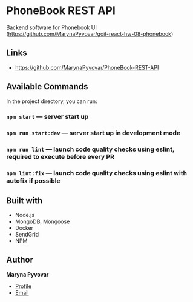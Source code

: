 # PhoneBook REST API
Backend software for Phonebook UI (https://github.com/MarynaPyvovar/goit-react-hw-08-phonebook)

## Links
- https://github.com/MarynaPyvovar/PhoneBook-REST-API

## Available Commands

In the project directory, you can run:
### `npm start` &mdash; server start up
### `npm run start:dev` &mdash; server start up in development mode
### `npm run lint` &mdash; launch code quality checks using eslint, required to execute before every PR
### `npm lint:fix` &mdash; launch code quality checks using eslint with autofix if possible

## Built with
- Node.js
- MongoDB, Mongoose
- Docker
- SendGrid
- NPM

## Author

**Maryna Pyvovar**
- [Profile](https://www.linkedin.com/in/maryna-pyvovar-a6705824b/")
- [Email](marina18renkas@gmail.com)
